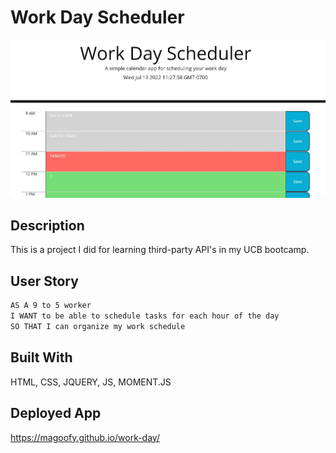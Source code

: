 # Work Day Scheduler

<img src="./develop/images/app-sc.jpg" alt="screenshot of app"/>

## Description

This is a project I did for learning third-party API's in my UCB bootcamp.

## User Story

```md
AS A 9 to 5 worker
I WANT to be able to schedule tasks for each hour of the day
SO THAT I can organize my work schedule
```

## Built With

HTML, CSS, JQUERY, JS, MOMENT.JS

## Deployed App

https://magoofy.github.io/work-day/
